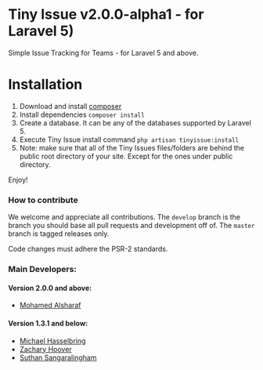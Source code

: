 # Tiny Issue v2.0.0-alpha1 - for Laravel 5)

Simple Issue Tracking for Teams - for Laravel 5 and above.


# Installation

1. Download and install [composer](https://getcomposer.org/doc/00-intro.md#installation-linux-unix-osx)
2. Install dependencies `composer install`
3. Create a database. It can be any of the databases supported by Laravel 5.
4. Execute Tiny Issue install command `php artisan tinyissue:install`
5. Note: make sure that all of the Tiny Issues files/folders are behind the public root directory of your site. Except for the ones under public directory.

Enjoy!

### How to contribute

We welcome and appreciate all contributions. The `develop` branch is the branch you should base all pull requests and development off of.
The `master` branch is tagged releases only.

Code changes must adhere the PSR-2 standards.

### Main Developers:

#### Version 2.0.0 and above:
- [Mohamed Alsharaf](http://my.geek.nz)

#### Version 1.3.1 and below:
- [Michael Hasselbring](http://michaelhasselbring.com)
- [Zachary Hoover](http://zachoover.com)
- [Suthan Sangaralingham](http://suthanwebs.com/)

